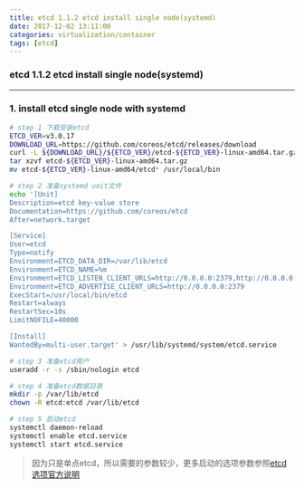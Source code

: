 ```yaml
---
title: etcd 1.1.2 etcd install single node(systemd)
date: 2017-12-02 13:11:00
categories: virtualization/container
tags: [etcd]
---
```

### etcd 1.1.2 etcd install single node(systemd)

---

### 1. install etcd single node with systemd
``` bash
# step 1 下载安装etcd
ETCD_VER=v3.0.17
DOWNLOAD_URL=https://github.com/coreos/etcd/releases/download
curl -L ${DOWNLOAD_URL}/${ETCD_VER}/etcd-${ETCD_VER}-linux-amd64.tar.gz -o etcd-${ETCD_VER}-linux-amd64.tar.gz
tar xzvf etcd-${ETCD_VER}-linux-amd64.tar.gz
mv etcd-${ETCD_VER}-linux-amd64/etcd* /usr/local/bin

# step 2 准备systemd unit文件
echo '[Unit]
Description=etcd key-value store
Documentation=https://github.com/coreos/etcd
After=network.target

[Service]
User=etcd
Type=notify
Environment=ETCD_DATA_DIR=/var/lib/etcd
Environment=ETCD_NAME=%m
Environment=ETCD_LISTEN_CLIENT_URLS=http://0.0.0.0:2379,http://0.0.0.0:4001
Environment=ETCD_ADVERTISE_CLIENT_URLS=http://0.0.0.0:2379
ExecStart=/usr/local/bin/etcd
Restart=always
RestartSec=10s
LimitNOFILE=40000

[Install]
WantedBy=multi-user.target' > /usr/lib/systemd/system/etcd.service

# step 3 准备etcd用户
useradd -r -s /sbin/nologin etcd

# step 4 准备etcd数据目录
mkdir -p /var/lib/etcd
chown -R etcd:etcd /var/lib/etcd

# step 5 启动etcd
systemctl daemon-reload
systemctl enable etcd.service
systemctl start etcd.service
```
> 因为只是单点etcd，所以需要的参数较少，更多启动的选项参数参照[etcd选项官方说明](https://github.com/coreos/etcd/blob/master/Documentation/op-guide/configuration.md)
